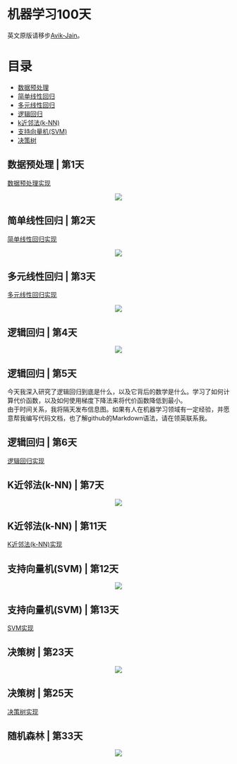 # 机器学习100天

英文原版请移步[Avik-Jain](https://github.com/Avik-Jain/100-Days-Of-ML-Code)。

# 目录
- [数据预处理](#数据预处理--第1天)
- [简单线性回归](#简单线性回归--第2天)
- [多元线性回归](#多元线性回归--第3天)
- [逻辑回归](#逻辑回归--第4天)
- [k近邻法(k-NN)](#k近邻法k-nn--第7天)
- [支持向量机(SVM)](#支持向量机svm--第12天)
- [决策树](#决策树--第23天)

## 数据预处理 | 第1天

[数据预处理实现](https://github.com/MachineLearning100/100-Days-Of-ML-Code/blob/master/Code/Day%201_Data_Preprocessing.md)

<p align="center">
  <img src="https://github.com/MachineLearning100/100-Days-Of-ML-Code/blob/master/Info-graphs/Day%201.jpg">
</p>

## 简单线性回归 | 第2天

[简单线性回归实现](https://github.com/MachineLearning100/100-Days-Of-ML-Code/blob/master/Code/Day2_Simple_Linear_Regression.md)

<p align="center">
  <img src="https://github.com/wengJJ/100-Days-Of-ML-Code/blob/master/Info-graphs/Day%202.jpg">
</p>

## 多元线性回归 | 第3天

[多元线性回归实现](https://github.com/MachineLearning100/100-Days-Of-ML-Code/blob/master/Code/Day3_Multiple_Linear_Regression.md)

<p align="center">
  <img src="https://github.com/MachineLearning100/100-Days-Of-ML-Code/blob/master/Info-graphs/Day%203.png">
</p>

## 逻辑回归 | 第4天

<p align="center">
  <img src="https://github.com/MachineLearning100/100-Days-Of-ML-Code/blob/master/Info-graphs/Day%204.jpg">
</p>

## 逻辑回归 | 第5天

今天我深入研究了逻辑回归到底是什么，以及它背后的数学是什么。学习了如何计算代价函数，以及如何使用梯度下降法来将代价函数降低到最小。<br>
由于时间关系，我将隔天发布信息图。如果有人在机器学习领域有一定经验，并愿意帮我编写代码文档，也了解github的Markdown语法，请在领英联系我。

## 逻辑回归 | 第6天

[逻辑回归实现](https://github.com/MachineLearning100/100-Days-Of-ML-Code/blob/master/Code/Day%206_Logistic_Regression.md)

## K近邻法(k-NN) | 第7天

<p align="center">
  <img src="https://github.com/MachineLearning100/100-Days-Of-ML-Code/blob/master/Info-graphs/Day%207.jpg">
</p>

## K近邻法(k-NN) | 第11天

[K近邻法(k-NN)实现](https://github.com/MachineLearning100/100-Days-Of-ML-Code/blob/master/Code/Day%2011_K-NN.md)

## 支持向量机(SVM) | 第12天

<p align="center">
  <img src="https://github.com/MachineLearning100/100-Days-Of-ML-Code/blob/master/Info-graphs/Day%2012.jpg">
</p>

## 支持向量机(SVM) | 第13天

[SVM实现](https://github.com/MachineLearning100/100-Days-Of-ML-Code/blob/master/Code/Day%2013_SVM.md)


## 决策树 | 第23天

<p align="center">
  <img src="https://github.com/MachineLearning100/100-Days-Of-ML-Code/blob/master/Info-graphs/Day%2023%20-%20Chinese.jpg">
</p>

## 决策树 | 第25天

[决策树实现](https://github.com/MachineLearning100/100-Days-Of-ML-Code/blob/master/Code/Day%2025%20Decision_Tree.md)

## 随机森林 | 第33天

<p align="center">
  <img src="https://github.com/MachineLearning100/100-Days-Of-ML-Code/blob/master/Info-graphs/Day%2033.jpg?raw=true">
</p>
